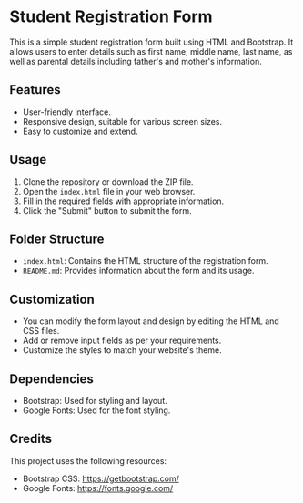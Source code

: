 # Student Registration Form

This is a simple student registration form built using HTML and Bootstrap. It allows users to enter details such as first name, middle name, last name, as well as parental details including father's and mother's information.

## Features
- User-friendly interface.
- Responsive design, suitable for various screen sizes.
- Easy to customize and extend.

## Usage
1. Clone the repository or download the ZIP file.
2. Open the `index.html` file in your web browser.
3. Fill in the required fields with appropriate information.
4. Click the "Submit" button to submit the form.

## Folder Structure
- `index.html`: Contains the HTML structure of the registration form.
- `README.md`: Provides information about the form and its usage.

## Customization
- You can modify the form layout and design by editing the HTML and CSS files.
- Add or remove input fields as per your requirements.
- Customize the styles to match your website's theme.

## Dependencies
- Bootstrap: Used for styling and layout.
- Google Fonts: Used for the font styling.

## Credits
This project uses the following resources:
- Bootstrap CSS: https://getbootstrap.com/
- Google Fonts: https://fonts.google.com/

